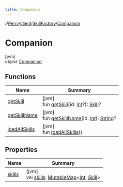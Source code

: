 ```yaml
---
title: Companion
---
```

//[Perry](../../../../index.html)/[client](../../index.html)/[SkillFactory](../index.html)/[Companion](index.html)



# Companion



[jvm]\
object [Companion](index.html)



## Functions


| Name | Summary |
|---|---|
| [getSkill](get-skill.html) | [jvm]<br>fun [getSkill](get-skill.html)(id: [Int](https://kotlinlang.org/api/latest/jvm/stdlib/kotlin/-int/index.html)?): [Skill](../../-skill/index.html)? |
| [getSkillName](get-skill-name.html) | [jvm]<br>fun [getSkillName](get-skill-name.html)(id: [Int](https://kotlinlang.org/api/latest/jvm/stdlib/kotlin/-int/index.html)): [String](https://kotlinlang.org/api/latest/jvm/stdlib/kotlin/-string/index.html)? |
| [loadAllSkills](load-all-skills.html) | [jvm]<br>fun [loadAllSkills](load-all-skills.html)() |


## Properties


| Name | Summary |
|---|---|
| [skills](skills.html) | [jvm]<br>val [skills](skills.html): [MutableMap](https://kotlinlang.org/api/latest/jvm/stdlib/kotlin.collections/-mutable-map/index.html)<[Int](https://kotlinlang.org/api/latest/jvm/stdlib/kotlin/-int/index.html), [Skill](../../-skill/index.html)> |

